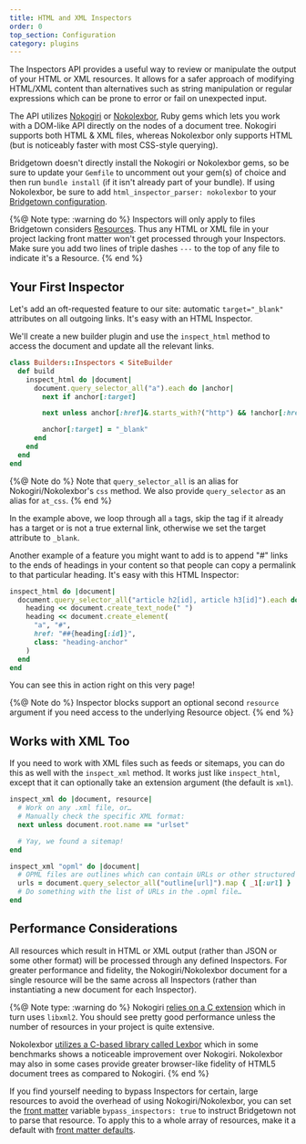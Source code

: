 ```yaml
---
title: HTML and XML Inspectors
order: 0
top_section: Configuration
category: plugins
---
```


The Inspectors API provides a useful way to review or manipulate the output of your HTML or XML resources. It allows for a safer approach of modifying HTML/XML content than alternatives such as string manipulation or regular expressions which can be prone to error or fail on unexpected input.

The API utilizes [Nokogiri](https://nokogiri.org) or [Nokolexbor](https://github.com/serpapi/nokolexbor), Ruby gems which lets you work with a DOM-like API directly on the nodes of a document tree. Nokogiri supports both HTML & XML files, whereas Nokolexbor only supports HTML (but is noticeably faster with most CSS-style querying).

Bridgetown doesn't directly install the Nokogiri or Nokolexbor gems, so be sure to update your `Gemfile` to uncomment out your gem(s) of choice and then run `bundle install` (if it isn't already part of your bundle). If using Nokolexbor, be sure to add `html_inspector_parser: nokolexbor` to your [Bridgetown configuration](/docs/configuration).

{%@ Note type: :warning do %}
  Inspectors will only apply to files Bridgetown considers [Resources](/docs/resources). Thus any HTML or XML file in your project lacking front matter won't get processed through your Inspectors. Make sure you add two lines of triple dashes `---` to the top of any file to indicate it's a Resource.
{% end %}

## Your First Inspector

Let's add an oft-requested feature to our site: automatic `target="_blank"` attributes on all outgoing links. It's easy with an HTML Inspector.

We'll create a new builder plugin and use the `inspect_html` method to access the document and update all the relevant links.

```ruby
class Builders::Inspectors < SiteBuilder
  def build
    inspect_html do |document|
      document.query_selector_all("a").each do |anchor|
        next if anchor[:target]

        next unless anchor[:href]&.starts_with?("http") && !anchor[:href]&.include?(site.config.url)

        anchor[:target] = "_blank"
      end
    end
  end
end
```

{%@ Note do %}
Note that `query_selector_all` is an alias for Nokogiri/Nokolexbor's `css` method. We also provide `query_selector` as an alias for `at_css`.
{% end %}

In the example above, we loop through all `a` tags, skip the tag if it already has a target or is not a true external link, otherwise we set the target attribute to `_blank`.

Another example of a feature you might want to add is to append "#" links to the ends of headings in your content so that people can copy a permalink to that particular heading. It's easy with this HTML Inspector:

```ruby
inspect_html do |document|
  document.query_selector_all("article h2[id], article h3[id]").each do |heading|
    heading << document.create_text_node(" ")
    heading << document.create_element(
      "a", "#",
      href: "##{heading[:id]}",
      class: "heading-anchor"
    )
  end
end
```

You can see this in action right on this very page!

{%@ Note do %}
  Inspector blocks support an optional second `resource` argument if you need access to the underlying Resource object.
{% end %}

## Works with XML Too

If you need to work with XML files such as feeds or sitemaps, you can do this as well with the `inspect_xml` method. It works just like `inspect_html`, except that it can optionally take an extension argument (the default is `xml`).

```ruby
inspect_xml do |document, resource|
  # Work on any .xml file, or…
  # Manually check the specific XML format:
  next unless document.root.name == "urlset"

  # Yay, we found a sitemap!
end

inspect_xml "opml" do |document|
  # OPML files are outlines which can contain URLs or other structured text.
  urls = document.query_selector_all("outline[url]").map { _1[:url] }
  # Do something with the list of URLs in the .opml file…
end
```

## Performance Considerations

All resources which result in HTML or XML output (rather than JSON or some other format) will be processed through any defined Inspectors. For greater performance and fidelity, the Nokogiri/Nokolexbor document for a single resource will be the same across all Inspectors (rather than instantiating a new document for each Inspector).

{%@ Note type: :warning do %}
Nokogiri [relies on a C extension](https://nokogiri.org/#guiding-principles_1) which in turn uses `libxml2`. You should see pretty good performance unless the number of resources in your project is quite extensive.

Nokolexbor [utilizes a C-based library called Lexbor](https://github.com/lexbor/lexbor/) which in some benchmarks shows a noticeable improvement over Nokogiri. Nokolexbor may also in some cases provide greater browser-like fidelity of HTML5 document trees as compared to Nokogiri.
{% end %}

If you find yourself needing to bypass Inspectors for certain, large resources to avoid the overhead of using Nokogiri/Nokolexbor, you can set the [front matter](/docs/front-matter) variable `bypass_inspectors: true` to instruct Bridgetown not to parse that resource. To apply this to a whole array of resources, make it a default with [front matter defaults](/docs/content/front-matter-defaults).
